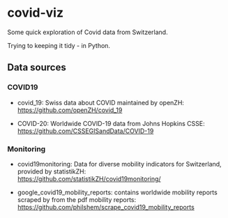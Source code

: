 # covid-viz

Some quick exploration of Covid data from Switzerland.

Trying to keeping it tidy - in Python.

## Data sources

### COVID19
- covid_19: Swiss data about COVID maintained by openZH: https://github.com/openZH/covid_19

- COVID-20: Worldwide COVID-19 data from  Johns Hopkins CSSE: https://github.com/CSSEGISandData/COVID-19

### Monitoring

- covid19monitoring: Data for diverse mobility indicators for Switzerland, provided by statistikZH: https://github.com/statistikZH/covid19monitoring/

- google_covid19_mobility_reports: contains worldwide mobility reports scraped by from the pdf mobility reports: https://github.com/philshem/scrape_covid19_mobility_reports






